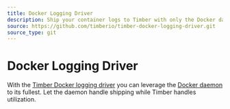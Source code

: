 ```yaml
---
title: Docker Logging Driver
description: Ship your container logs to Timber with only the Docker daemon and some configuration.
source: https://github.com/timberio/timber-docker-logging-driver.git
source_type: git
---
```


# Docker Logging Driver

With the [Timber Docker logging driver](https://github.com/timberio/timber-docker-logging-driver) you can leverage the [Docker daemon](https://docs.docker.com/config/containers/logging/configure/) to its fullest. Let the daemon handle shipping while Timber handles utilization.
